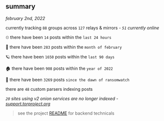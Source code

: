 
## summary
_february 2nd, 2022_

currently tracking `88` groups across `127` relays & mirrors - _`51` currently online_

⏲ there have been `14` posts within the `last 24 hours`

🦈 there have been `283` posts within the `month of february`

🪐 there have been `1650` posts within the `last 90 days`

🏚 there have been `908` posts within the `year of 2022`

🦕 there have been `3269` posts `since the dawn of ransomwatch`

there are `48` custom parsers indexing posts

_`20` sites using v2 onion services are no longer indexed - [support.torproject.org](https://support.torproject.org/onionservices/v2-deprecation/)_

> see the project [README](https://github.com/thetanz/ransomwatch#ransomwatch--) for backend technicals
